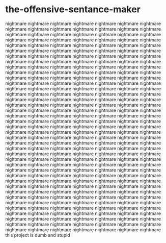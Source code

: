 # the-offensive-sentance-maker
nightmare nightmare nightmare nightmare nightmare nightmare nightmare nightmare nightmare nightmare nightmare nightmare nightmare nightmare nightmare nightmare nightmare nightmare nightmare nightmare nightmare nightmare nightmare nightmare nightmare nightmare nightmare nightmare nightmare nightmare nightmare nightmare nightmare nightmare nightmare nightmare nightmare nightmare nightmare nightmare nightmare nightmare nightmare nightmare nightmare nightmare nightmare nightmare nightmare nightmare nightmare nightmare nightmare nightmare nightmare nightmare nightmare nightmare nightmare nightmare nightmare nightmare nightmare nightmare nightmare nightmare nightmare nightmare nightmare nightmare nightmare nightmare nightmare nightmare nightmare nightmare
nightmare nightmare nightmare nightmare nightmare nightmare nightmare nightmare nightmare nightmare nightmare nightmare nightmare nightmare nightmare nightmare nightmare nightmare nightmare nightmare nightmare nightmare nightmare nightmare 
nightmare nightmare nightmare nightmare nightmare nightmare nightmare nightmare nightmare nightmare nightmare nightmare nightmare nightmare nightmare nightmare nightmare nightmare nightmare nightmare 
nightmare nightmare nightmare nightmare nightmare nightmare nightmare nightmare nightmare nightmare nightmare nightmare nightmare nightmare nightmare nightmare nightmare nightmare nightmare nightmare 
nightmare nightmare nightmare nightmare nightmare nightmare nightmare nightmare nightmare nightmare nightmare nightmare nightmare nightmare nightmare nightmare nightmare nightmare nightmare nightmare 
nightmare nightmare nightmare nightmare nightmare nightmare nightmare nightmare nightmare nightmare nightmare nightmare nightmare nightmare nightmare nightmare nightmare nightmare nightmare nightmare 
nightmare nightmare nightmare nightmare nightmare nightmare nightmare nightmare nightmare nightmare nightmare nightmare nightmare nightmare nightmare nightmare nightmare nightmare nightmare nightmare 
nightmare nightmare nightmare nightmare nightmare nightmare nightmare nightmare nightmare nightmare nightmare nightmare nightmare nightmare nightmare nightmare nightmare nightmare nightmare nightmare 
nightmare nightmare nightmare nightmare nightmare nightmare nightmare nightmare nightmare nightmare nightmare nightmare nightmare nightmare nightmare nightmare nightmare nightmare nightmare nightmare nightmare nightmare nightmare nightmare 
nightmare nightmare nightmare nightmare nightmare nightmare nightmare nightmare nightmare nightmare nightmare nightmare nightmare nightmare nightmare nightmare nightmare nightmare nightmare nightmare nightmare nightmare nightmare nightmare nightmare nightmare nightmare nightmare nightmare 
                                                                                    this project is dumb and stupid
